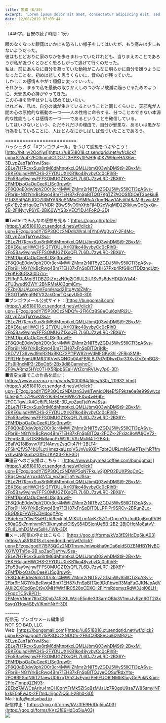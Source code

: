 ```yaml
---
title: 黒猫（8/30）
excerpt: 'Lorem ipsum dolor sit amet, consectetur adipiscing elit, sed do eiusmod tempor incididunt ut labore et dolore magna aliqua. Praesent elementum facilisis leo vel fringilla est ullamcorper eget. At imperdiet dui accumsan sit amet nulla facilisi morbi tempus.'
date: 12/08/2019 07:00:44
---
```


（449字。目安の読了時間：1分）  
  
眼のなくなった眼窩はいかにも恐ろしい様子をしてはいたが、もう痛みは少しもないようだった。  
彼はもとどおりに家のなかを歩きまわっていたけれども、当りまえのことであろうが私が近づくとひどく恐ろしがって逃げて行くのだった。  
私は、前にあんなに自分を慕っていた動物がこんなに明らかに自分を嫌うようになったことを、初めは悲しく思うくらいに、昔の心が残っていた。  
しかしこの感情もやがて癇癪に変っていった。  
それから、まるで私を最後の取りかえしのつかない破滅に陥らせるためのように、天邪鬼の心持がやってきた。  
この心持を哲学は少しも認めてはいない。  
けれども、私は、自分の魂が生きているということと同じくらいに、天邪鬼が人間の心の原始的な衝動の一つ――人の性格に命令する、分つことのできない本源的な性能もしくは感情の一つ――であるということを確信している。  
してはいけないという、ただそれだけの理由で、自分が邪悪な、あるいは愚かな行為をしていることに、人はどんなにかしばしば気づいたことであろう。  
  
\=========================  
ハッシュタグ「#ブンゴウメール」をつけて感想をつぶやこう！　  
[http://bit.ly/2OoYjwI](https://u8518018.ct.sendgrid.net/wf/click?upn=SrVo4-2FOlhqmdO1DO7z3HPKyflPsH9gj0K7W9peHAX6w-3D_ypZaqTjaYrwJSsa-2BLe7H7RcvxSux8rtM6dMtnptkxLQMLiJbmQ03whDMSt9-2BvxM-2BKE6ujadHWCHS-2FYDUUXrKB1ko48yvbyCc0cRihB-2Fp5Bay9wjnwFFFSOMUGZ1XsQFL7L6DJ7zwLRD-2BX6Y-2FMfDjxoOaOuCeeKLISg3ruw9-2F8Q0qE0dw9ph2O0r3cr4MWIIZMmr2rNlT5yZGDJ5WvS5IlCTi3pASvs-2Fbr9HNG1YrkBcRwg4Bm71EH87kFnSpBlTQG7KgTZ7AOOS1DIOeT3bekiuBPTd3S5PjA9JOOZI3MYAR8uSNMpOYMRcA7fonfNaw1AFaVht8JMj6zwicIZPgRx1EyZpHquQz7VNDR-2BwS5vO9hXftbFjI4D2oWqMlD22RkiuwQoEyxQn-2B-2FINyryP6YE-2Bi60WYS3xVECf1DJ4FoRQ-3D)  
  
■Twitterでみんなの感想を見る：[https://goo.gl/rgfoDv](https://u8518018.ct.sendgrid.net/wf/click?upn=EFzgxJgodY7l5P3QOz2NDdlcWraLI4Yh0Wg0vqY-2F4Mc-3D_ypZaqTjaYrwJSsa-2BLe7H7RcvxSux8rtM6dMtnptkxLQMLiJbmQ03whDMSt9-2BvxM-2BKE6ujadHWCHS-2FYDUUXrKB1ko48yvbyCc0cRihB-2Fp5Bay9wjnwFFFSOMUGZ1XsQFL7L6DJ7zwLRD-2BX6Y-2FMfDjxoOaOuCeeKLISg3ruw9-2F8Q0qE0dw9ph2O0r3cr4MWIIZMmr2rNlT5yZGDJ5WvS5IlCTi3pASvs-2Fbr9HNG1YrkBcRwg4Bm71EH87kFnSpBlTQHH67Pxp4RfG8lclTDDznqUzt-2FqKF36GX3I0D7rn-2FlRgP0JMgiBTDBZDtZpzzN9g2jG6UL2iU1Sv9s6dvHDQkWk44-2FU3wud93WY-2BNRMaU83qmjCm-2FZbr0jaUAxgypVFqmHaxd21ltgAytdZMn-2BGOTaWngRNfVX2akOmrTQspvU50-3D)  
■ブンゴウメール公式サイト：[https://bungomail.com](https://u8518018.ct.sendgrid.net/wf/click?upn=EFzgxJgodY7l5P3QOz2NDQfv-2Fl6CzBS8eOul6zMRj2U-3D_ypZaqTjaYrwJSsa-2BLe7H7RcvxSux8rtM6dMtnptkxLQMLiJbmQ03whDMSt9-2BvxM-2BKE6ujadHWCHS-2FYDUUXrKB1ko48yvbyCc0cRihB-2Fp5Bay9wjnwFFFSOMUGZ1XsQFL7L6DJ7zwLRD-2BX6Y-2FMfDjxoOaOuCeeKLISg3ruw9-2F8Q0qE0dw9ph2O0r3cr4MWIIZMmr2rNlT5yZGDJ5WvS5IlCTi3pASvs-2Fbr9HNG1YrkBcRwg4Bm71EH87kFnSpBlTQr8dk-2BD7VT39vwd9mR3NxBKCZ2Pf1PW82reVdMFGKy3hI-2FRjqSM8-2FR2HnEgmUKMR31KVwNQNGb0AdFB5LBJ7d7dDIwxDxr33XvtZvZenBQ8-2Fs9iRnxMP3-2BoOb5-2Bx9di8CamyhoC-2F8wARmz5HYc0THX5RjpbSEaHWtZcmRVUyy7p0-3D)  
■青空文庫でこの作品を読む：[https://www.aozora.gr.jp/cards/000094/files/530\_20932.html](https://u8518018.ct.sendgrid.net/wf/click?upn=EFzgxJgodY7l5P3QOz2NDUznS3wkTwnIdONeEfSF9kze6e8e999wvcsUJeFj5YiDZPKxKW-2BlREfFeHWK-2FXw4wH6b-2FCCTgwUX4Ce6jPLNz5E-3D_ypZaqTjaYrwJSsa-2BLe7H7RcvxSux8rtM6dMtnptkxLQMLiJbmQ03whDMSt9-2BvxM-2BKE6ujadHWCHS-2FYDUUXrKB1ko48yvbyCc0cRihB-2Fp5Bay9wjnwFFFSOMUGZ1XsQFL7L6DJ7zwLRD-2BX6Y-2FMfDjxoOaOuCeeKLISg3ruw9-2F8Q0qE0dw9ph2O0r3cr4MWIIZMmr2rNlT5yZGDJ5WvS5IlCTi3pASvs-2Fbr9HNG1YrkBcRwg4Bm71EH87kFnSpBlTQa-2FCZk-2Fxizc9oWUjCV72-2Feg6z3Lilzt1K8Hk6apoPxW29LVSzMcM4T-2BKd-2BaIVQ18IBsvw7jF2NAnvuZsqClt47H-2BLT4-2FSkrQfVS74bU1LctHmszkaUzojVSJnVu9X8YFzbtOURLmNSAePTsyihRTfmvxhwJMg3mbzGXEczKAX3-2BI-3D)  
■運営へのご支援はこちら： [https://www.buymeacoffee.com/bungomail](https://u8518018.ct.sendgrid.net/wf/click?upn=EFzgxJgodY7l5P3QOz2NDWP5qN7Pkuly2jOPO2EUXP9gCnQ-2BqsQvqJVrruxd4VCx_ypZaqTjaYrwJSsa-2BLe7H7RcvxSux8rtM6dMtnptkxLQMLiJbmQ03whDMSt9-2BvxM-2BKE6ujadHWCHS-2FYDUUXrKB1ko48yvbyCc0cRihB-2Fp5Bay9wjnwFFFSOMUGZ1XsQFL7L6DJ7zwLRD-2BX6Y-2FMfDjxoOaOuCeeKLISg3ruw9-2F8Q0qE0dw9ph2O0r3cr4MWIIZMmr2rNlT5yZGDJ5WvS5IlCTi3pASvs-2Fbr9HNG1YrkBcRwg4Bm71EH87kFnSpBlTQLLPPlPr9SRCv-2BRunZLo-2BGD8bFvWFICDHdogYPq-2BdehExfY1wPSaH1zbt9exkjhLMlKULrmNvKZSZGcOpcmYhzIpdDujBcqRVlHc50aGSk7nmhvmRY3lkmyshclOlSyS54DSjonUe5B-2B2-2BjOHcMo8atvV-2Fu8UnhD3Mva5slHJ1Wk-3D)  
■メール配信の停止はこちら： [https://goo.gl/forms/kVz3fE9HdDq5iuA03](https://u8518018.ct.sendgrid.net/wf/click?upn=EFzgxJgodY7l5P3QOz2NDTmsmJmIwpkha9nDa6pIdSOZBNHBYNyBCXG1VOTni5s-2B_ypZaqTjaYrwJSsa-2BLe7H7RcvxSux8rtM6dMtnptkxLQMLiJbmQ03whDMSt9-2BvxM-2BKE6ujadHWCHS-2FYDUUXrKB1ko48yvbyCc0cRihB-2Fp5Bay9wjnwFFFSOMUGZ1XsQFL7L6DJ7zwLRD-2BX6Y-2FMfDjxoOaOuCeeKLISg3ruw9-2F8Q0qE0dw9ph2O0r3cr4MWIIZMmr2rNlT5yZGDJ5WvS5IlCTi3pASvs-2Fbr9HNG1YrkBcRwg4Bm71EH87kFnSpBlTQc9Dd1bwoR3MqFuGJKNJpAdVAUiI2CXExdGnCt9vXMHfWitf1RC528oCDXO-2FiYmRdpmyzRdW3Jpl08LH-2FqdzTC5yBPD1-2FMeVVNrm78IxCB0pb745tXtLWzjcE5q6e333arnOBlx3V1muJvRzn6GT2i3x5svgYHgs4SEyVlKmHNrY-3D)  
  
\-------  
配信元: ブンゴウメール編集部  
NOT SO BAD, LLC.  
Web: [https://bungomail.com](https://u8518018.ct.sendgrid.net/wf/click?upn=EFzgxJgodY7l5P3QOz2NDQfv-2Fl6CzBS8eOul6zMRj2U-3D_ypZaqTjaYrwJSsa-2BLe7H7RcvxSux8rtM6dMtnptkxLQMLiJbmQ03whDMSt9-2BvxM-2BKE6ujadHWCHS-2FYDUUXrKB1ko48yvbyCc0cRihB-2Fp5Bay9wjnwFFFSOMUGZ1XsQFL7L6DJ7zwLRD-2BX6Y-2FMfDjxoOaOuCeeKLISg3ruw9-2F8Q0qE0dw9ph2O0r3cr4MWIIZMmr2rNlT5yZGDJ5WvS5IlCTi3pASvs-2Fbr9HNG1YrkBcRwg4Bm71EH87kFnSpBlTQJyeOQSufRdxYts-2FO8BESmNIhTZ1aewU06xqTAh2JvEymzPehEUO8tNMhK5cyGnPukNKum-2Ffq71nnptQZN93-2BEbz7AlWCsArjru4mOH0qnYFrMk5ZiSqBzMJsUz7R0gqU9sa7W85smylNFkxkE0aFwJX-2FTtndJrjjooZjQ5Ll-2Bh0-3D)  
Mail: info@notsobad.jp  
配信停止：[https://goo.gl/forms/kVz3fE9HdDq5iuA03](https://goo.gl/forms/kVz3fE9HdDq5iuA03)  
![](https://u8518018.ct.sendgrid.net/wf/open?upn=ypZaqTjaYrwJSsa-2BLe7H7RcvxSux8rtM6dMtnptkxLQMLiJbmQ03whDMSt9-2BvxM-2BKE6ujadHWCHS-2FYDUUXrKB1ko48yvbyCc0cRihB-2Fp5Bay9wjnwFFFSOMUGZ1XsQFL7L6DJ7zwLRD-2BX6Y-2FMfDjxoOaOuCeeKLISg3ruw9-2F8Q0qE0dw9ph2O0r3cr4MWIIZMmr2rNlT5yZGDJ5WvS5IlCTi3pASvs-2Fbr9HNG1YrkBcRwg4Bm71EH87kFnSpBlTQp-2FumIZI4NDoSbBQYp4ictz9x7gAwq5k8XX6W8u1U96aryWVQAZifA5lrnmJYRdK6fkjHEmVouyOpyxTsABGT-2Bc7HJfIt6GAvOBkFluJTQ-2BrrwMowx-2Bpa9oyu6S4pjl2MtB-2BveD-2FWHdbTaV5EDfS3VG12M4pcugw17d8avXov3tXpRPy2blaAw1kmAKmqKh2Y)
